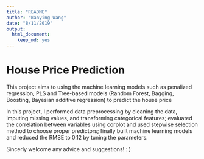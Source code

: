 ```yaml
---
title: "README"
author: "Wanying Wang"
date: "8/11/2019"
output:
  html_document:
    keep_md: yes
---
```


# House Price Prediction

This project aims to using the machine learning models such as penalized regression, PLS and Tree-based models (Random Forest, Bagging, Boosting, Bayesian additive regression) to predict the house price

In this project, I performed data preprocessing by cleaning the data, imputing missing values, and transforming categorical features; evaluated the correlation between variables using corplot and used stepwise selection method to choose proper predictors; finally built machine learning models and reduced the RMSE to 0.12 by tuning the parameters.

Sincerly welcome any advice and suggestions!  : )
